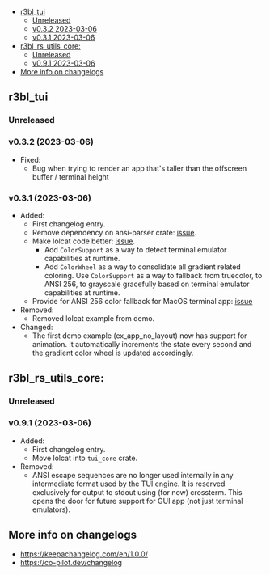 <!-- TOC -->

- [r3bl\_tui](#r3bl%5C_tui)
  - [Unreleased](#unreleased)
  - [v0.3.2 2023-03-06](#v032-2023-03-06)
  - [v0.3.1 2023-03-06](#v031-2023-03-06)
- [r3bl\_rs\_utils\_core:](#r3bl%5C_rs%5C_utils%5C_core)
  - [Unreleased](#unreleased)
  - [v0.9.1 2023-03-06](#v091-2023-03-06)
- [More info on changelogs](#more-info-on-changelogs)

<!-- /TOC -->

## r3bl\_tui
<a id="markdown-r3bl%5C_tui" name="r3bl%5C_tui"></a>


### Unreleased
<a id="markdown-unreleased" name="unreleased"></a>


### v0.3.2 (2023-03-06)
<a id="markdown-v0.3.2-2023-03-06" name="v0.3.2-2023-03-06"></a>


-   Fixed:
    -   Bug when trying to render an app that's taller than the offscreen buffer / terminal height

### v0.3.1 (2023-03-06)
<a id="markdown-v0.3.1-2023-03-06" name="v0.3.1-2023-03-06"></a>


-   Added:
    -   First changelog entry.
    -   Remove dependency on ansi-parser crate: [issue](https://github.com/r3bl-org/r3bl_rs_utils/issues/91).
    -   Make lolcat code better: [issue](https://github.com/r3bl-org/r3bl_rs_utils/issues/76).
        -   Add `ColorSupport` as a way to detect terminal emulator capabilities at runtime.
        -   Add `ColorWheel` as a way to consolidate all gradient related coloring. Use `ColorSupport` as
            a way to fallback from truecolor, to ANSI 256, to grayscale gracefully based on terminal
            emulator capabilities at runtime.
    -   Provide for ANSI 256 color fallback for MacOS terminal app:
        [issue](https://github.com/r3bl-org/r3bl_rs_utils/issues/79)
-   Removed: <a id="markdown-removed%3A" name="removed%3A"></a>
    -   Removed lolcat example from demo.
-   Changed:
    -   The first demo example (ex\_app\_no\_layout) now has support for animation. It automatically
        increments the state every second and the gradient color wheel is updated accordingly.

## r3bl\_rs\_utils\_core:
<a id="markdown-r3bl%5C_rs%5C_utils%5C_core%3A" name="r3bl%5C_rs%5C_utils%5C_core%3A"></a>


### Unreleased
<a id="markdown-unreleased" name="unreleased"></a>


### v0.9.1 (2023-03-06)
<a id="markdown-v0.9.1-2023-03-06" name="v0.9.1-2023-03-06"></a>


-   Added:
    -   First changelog entry.
    -   Move lolcat into `tui_core` crate.
-   Removed:
    -   ANSI escape sequences are no longer used internally in any intermediate format used by the TUI
        engine. It is reserved exclusively for output to stdout using (for now) crossterm. This opens
        the door for future support for GUI app (not just terminal emulators).

## More info on changelogs
<a id="markdown-more-info-on-changelogs" name="more-info-on-changelogs"></a>


-   https://keepachangelog.com/en/1.0.0/
-   https://co-pilot.dev/changelog
